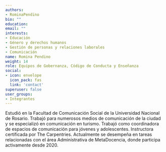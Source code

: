 ```yaml
---
authors:
- RominaPendino
bio: ""
education:
email: ""
interests:
- Educación
- Género y derechos humanos
- Gestión de personas y relaciones laborales
- Comunicación
name: Romina Pendino
weight: 14
role: Equipos de Gobernanza, Código de Conducta y Enseñanza
social:
- icon: envelope
  icon_pack: fas
  link: 'contact'
superuser: false
user_groups:
- Integrantes
---
```


Estudió en la Facultad de Comunicación Social de la Universidad Nacional de Rosario. Trabajó para numerosos medios de comunicación de la ciudad y se especializó en comunicación en turismo. Trabajó como coordinadora de espacios de comunicación para jóvenes y adolescentes. Instructora certificada por The Carpentries. Actualmente se desempeña en tareas relacionadas con el área Administrativa de MetaDocencia, donde participa activamente desde 2020.

